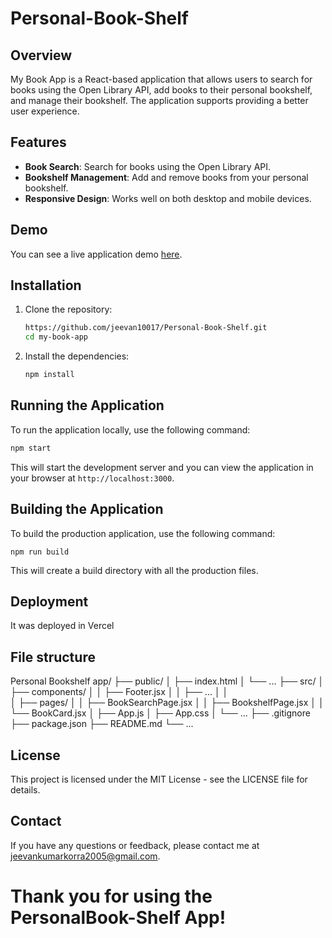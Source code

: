 # Personal-Book-Shelf

## Overview

My Book App is a React-based application that allows users to search for books using the Open Library API, add books to their personal bookshelf, and manage their bookshelf. The application supports providing a better user experience.

## Features

- **Book Search**: Search for books using the Open Library API.
- **Bookshelf Management**: Add and remove books from your personal bookshelf.
- **Responsive Design**: Works well on both desktop and mobile devices.

## Demo

You can see a live application demo [here]([https://your-demo-link.com](https://personal-bookshelf-liard.vercel.app/)).


## Installation

1. Clone the repository:
    ```sh
    https://github.com/jeevan10017/Personal-Book-Shelf.git
    cd my-book-app
    ```

2. Install the dependencies:
    ```sh
    npm install
    ```

## Running the Application

To run the application locally, use the following command:
```sh
npm start
```
This will start the development server and you can view the application in your browser at ```http://localhost:3000```.

## Building the Application
To build the production application, use the following command:
```
npm run build
```
This will create a build directory with all the production files.

## Deployment
It was deployed in Vercel

## File structure
Personal Bookshelf app/
├── public/
│   ├── index.html
│   └── ...
├── src/
│   ├── components/
│   │   ├── Footer.jsx
│   │   ├── ...
│   │   
│   ├── pages/
│   │   ├── BookSearchPage.jsx
│   │   ├── BookshelfPage.jsx
│   │   └── BookCard.jsx
│   ├── App.js
│   ├── App.css
│   └── ...
├── .gitignore
├── package.json
├── README.md
└── ...

## License
This project is licensed under the MIT License - see the LICENSE file for details.

## Contact
If you have any questions or feedback, please contact me at jeevankumarkorra2005@gmail.com.

# Thank you for using the PersonalBook-Shelf App!


